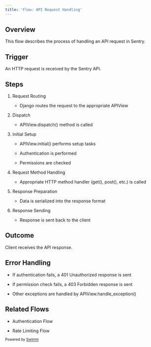 ```yaml
---
title: 'Flow: API Request Handling'
---
```

## Overview

This flow describes the process of handling an API request in Sentry.

## Trigger

An HTTP request is received by the Sentry API.

## Steps

1. Request Routing

   - Django routes the request to the appropriate APIView

2. Dispatch

   - APIView.dispatch() method is called

3. Initial Setup

   - APIView.initial() performs setup tasks

   - Authentication is performed

   - Permissions are checked

4. Request Method Handling

   - Appropriate HTTP method handler (get(), post(), etc.) is called

5. Response Preparation

   - Data is serialized into the response format

6. Response Sending

   - Response is sent back to the client

## Outcome

Client receives the API response.

## Error Handling

- If authentication fails, a 401 Unauthorized response is sent

- If permission check fails, a 403 Forbidden response is sent

- Other exceptions are handled by APIView.handle_exception()

## Related Flows

- Authentication Flow

- Rate Limiting Flow

<SwmMeta version="3.0.0" repo-id="Z2l0aHViJTNBJTNBc2VudHJ5LWNsYXVkZSUzQSUzQXNodWp1dXU=" repo-name="sentry-claude"><sup>Powered by [Swimm](https://app.swimm.io/)</sup></SwmMeta>
